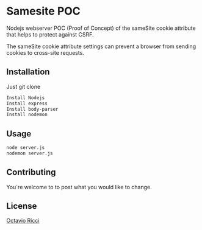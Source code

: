 # Samesite POC

Nodejs webserver POC (Proof of Concept) of the sameSite cookie attribute that helps to protect against CSRF.

The sameSite cookie attribute settings can prevent a browser from sending cookies to cross-site requests.

## Installation

Just git clone 

```bash
Install Nodejs
Install express
Install body-parser
Install nodemon
```

## Usage

```python
node server.js
nodemon server.js
```

## Contributing
You`re welcome to to post what you would like to change.

## License
[Octavio Ricci](https://www.linkedin.com/in/octavioricci)